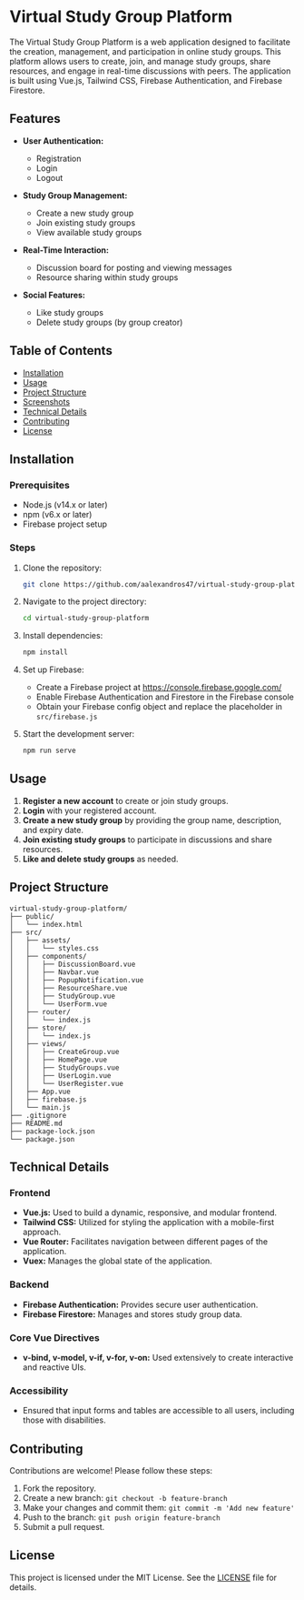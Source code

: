 # Virtual Study Group Platform

The Virtual Study Group Platform is a web application designed to facilitate the creation, management, and participation in online study groups. This platform allows users to create, join, and manage study groups, share resources, and engage in real-time discussions with peers. The application is built using Vue.js, Tailwind CSS, Firebase Authentication, and Firebase Firestore.

## Features

- **User Authentication:**
  - Registration
  - Login
  - Logout

- **Study Group Management:**
  - Create a new study group
  - Join existing study groups
  - View available study groups

- **Real-Time Interaction:**
  - Discussion board for posting and viewing messages
  - Resource sharing within study groups

- **Social Features:**
  - Like study groups
  - Delete study groups (by group creator)

## Table of Contents

- [Installation](#installation)
- [Usage](#usage)
- [Project Structure](#project-structure)
- [Screenshots](#screenshots)
- [Technical Details](#technical-details)
- [Contributing](#contributing)
- [License](#license)

## Installation

### Prerequisites

- Node.js (v14.x or later)
- npm (v6.x or later)
- Firebase project setup

### Steps

1. Clone the repository:

   ```bash
   git clone https://github.com/aalexandros47/virtual-study-group-platform.git
   ```

2. Navigate to the project directory:

   ```bash
   cd virtual-study-group-platform
   ```

3. Install dependencies:

   ```bash
   npm install
   ```

4. Set up Firebase:

   - Create a Firebase project at https://console.firebase.google.com/
   - Enable Firebase Authentication and Firestore in the Firebase console
   - Obtain your Firebase config object and replace the placeholder in `src/firebase.js`

5. Start the development server:

   ```bash
   npm run serve
   ```

## Usage

1. **Register a new account** to create or join study groups.
2. **Login** with your registered account.
3. **Create a new study group** by providing the group name, description, and expiry date.
4. **Join existing study groups** to participate in discussions and share resources.
5. **Like and delete study groups** as needed.

## Project Structure

```
virtual-study-group-platform/
├── public/
│   └── index.html
├── src/
│   ├── assets/
│   │   └── styles.css
│   ├── components/
│   │   ├── DiscussionBoard.vue
│   │   ├── Navbar.vue
│   │   ├── PopupNotification.vue
│   │   ├── ResourceShare.vue
│   │   ├── StudyGroup.vue
│   │   └── UserForm.vue
│   ├── router/
│   │   └── index.js
│   ├── store/
│   │   └── index.js
│   ├── views/
│   │   ├── CreateGroup.vue
│   │   ├── HomePage.vue
│   │   ├── StudyGroups.vue
│   │   ├── UserLogin.vue
│   │   └── UserRegister.vue
│   ├── App.vue
│   ├── firebase.js
│   └── main.js
├── .gitignore
├── README.md
├── package-lock.json
└── package.json
```

## Technical Details

### Frontend

- **Vue.js:** Used to build a dynamic, responsive, and modular frontend.
- **Tailwind CSS:** Utilized for styling the application with a mobile-first approach.
- **Vue Router:** Facilitates navigation between different pages of the application.
- **Vuex:** Manages the global state of the application.

### Backend

- **Firebase Authentication:** Provides secure user authentication.
- **Firebase Firestore:** Manages and stores study group data.

### Core Vue Directives

- **v-bind, v-model, v-if, v-for, v-on:** Used extensively to create interactive and reactive UIs.

### Accessibility

- Ensured that input forms and tables are accessible to all users, including those with disabilities.

## Contributing

Contributions are welcome! Please follow these steps:

1. Fork the repository.
2. Create a new branch: `git checkout -b feature-branch`
3. Make your changes and commit them: `git commit -m 'Add new feature'`
4. Push to the branch: `git push origin feature-branch`
5. Submit a pull request.

## License

This project is licensed under the MIT License. See the [LICENSE](LICENSE) file for details.


